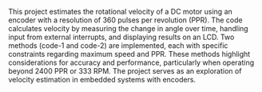 This project estimates the rotational velocity of a DC motor using an encoder with a resolution of 360 pulses per revolution (PPR). The code calculates velocity by measuring the change in angle over time, handling input from external interrupts, and displaying results on an LCD. Two methods (code-1 and code-2) are implemented, each with specific constraints regarding maximum speed and PPR. These methods highlight considerations for accuracy and performance, particularly when operating beyond 2400 PPR or 333 RPM. The project serves as an exploration of velocity estimation in embedded systems with encoders.
